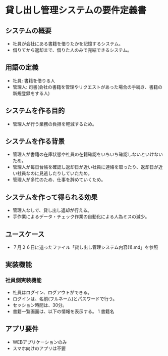 # 貸し出し管理システムの要件定義書

## システムの概要
- 社員が会社にある書籍を借りたかを記憶するシステム。
- 借りてから返却まで、借りた人のみで完結できるシステム。

## 用語の定義
- 社員: 書籍を借りる人
- 管理人: 司書(会社の書籍を管理やリクエストがあった場合の手続き、書籍の新規登録をする人)

## システムを作る目的
- 管理人が行う業務の負担を軽減するため。

## システムを作る背景
- 管理人が書籍の在庫状態や社員の在籍確認をいちいち確認しないといけないため。
- 管理人が毎日台帳を確認し返却日が近い社員に連絡を取ったり、返却日が近い社員なのに見逃したりしていたため。
- 管理人が多忙のため、仕事を辞めていくため。

## システムを作って得られる効果
- 管理人なしで、貸し出し返却が行える。
- 手作業によるデータ・チェック作業の自動化による人為ミスの減少。


## ユースケース
- ７月２６日に送ったファイル「貸し出し管理システム内容(1).md」を参照

## 実装機能

### 社員側実装機能
- 社員はログイン、ログアウトができる。
- ログインは、名前(フルネーム)とパスワードで行う。
- セッション時間は、30分。
- 書籍一覧画面は、以下の情報を表示する。
1 書籍名


## アプリ要件
- WEBアプリケーションのみ
- スマホ向けのアプリは不要


